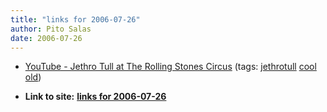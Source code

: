 ```yaml
---
title: "links for 2006-07-26"
author: Pito Salas
date: 2006-07-26
---
```


  * [YouTube - Jethro Tull at The Rolling Stones Circus](<http://www.youtube.com/watch?v=F6MsNjhNqDg&search=jethro%20tull%20circus>) (tags: [jethrotull](<http://del.icio.us/pitosalas/jethrotull>) [cool](<http://del.icio.us/pitosalas/cool>) [old](<http://del.icio.us/pitosalas/old>))
>>


* **Link to site:** **[links for 2006-07-26](None)**
